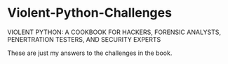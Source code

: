 # Violent-Python-Challenges
VIOLENT PYTHON: A COOKBOOK FOR HACKERS, FORENSIC ANALYSTS, PENERTRATION TESTERS, AND SECURITY EXPERTS

These are just my answers to the challenges in the book.
